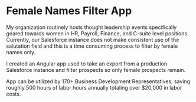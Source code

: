 # Female Names Filter App

My organization routinely hosts thought leadership events specifically geared towards women in HR, Payroll, Finance, and C-suite level positions. Currently, our Salesforce instance does not make consistent use of the salutation field and this is a time consuming process to filter by female names only.

I created an Angular app used to take an export from a production Salesforce instance and filter prospects so only female prospects remain.

App can be utilized by 170+ Business Development Representatives, saving roughly 500 hours of labor hours annually totaling over $20,000 in labor costs.
